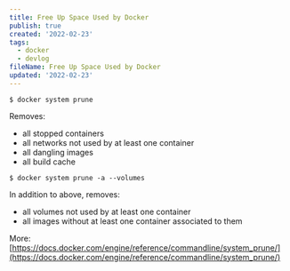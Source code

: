 ```yaml
---
title: Free Up Space Used by Docker
publish: true
created: '2022-02-23'
tags:
  - docker
  - devlog
fileName: Free Up Space Used by Docker
updated: '2022-02-23'
---
```


```shell
$ docker system prune
```

Removes:
- all stopped containers
- all networks not used by at least one container
- all dangling images
- all build cache


```shell
$ docker system prune -a --volumes
```

In addition to above, removes:
- all volumes not used by at least one container
- all images without at least one container associated to them



More: [https://docs.docker.com/engine/reference/commandline/system_prune/](https://docs.docker.com/engine/reference/commandline/system_prune/)
